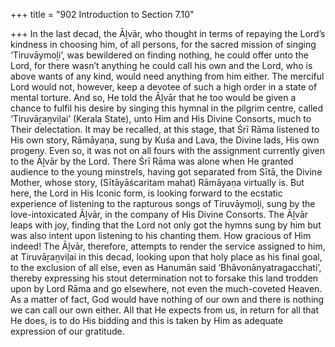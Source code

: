 +++
title = "902 Introduction to Section 7.10"

+++
In the last decad, the Āḻvār, who thought in terms of repaying the Lord’s kindness in choosing him, of all persons, for the sacred mission of singing ‘Tiruvāymoḻi’, was bewildered on finding nothing, he could offer unto the Lord, for there wasn’t anything he could call his own and the Lord, who is above wants of any kind, would need anything from him either. The merciful Lord would not, however, keep a devotee of such a high order in a state of mental torture. And so, He told the Āḻvār that he too would be given a chance to fulfil his desire by singing this hymnal in the pilgrim centre, called ‘Tiruvāṟaṉviḷai’ (Kerala State), unto Him and His Divine Consorts, much to Their delectation. It may be recalled, at this stage, that Śrī Rāma listened to His own story, Rāmāyaṇa, sung by Kuśa and Lava, the Divine lads, His own progeny. Even so, it was not on all fours with the assignment currently given to the Āḻvār by the Lord. There Śrī Rāma was alone when He granted audience to the young minstrels, having got separated from Sītā, the Divine Mother, whose story, (Sītāyāścaritam mahat) Rāmāyaṇa virtually is. But here, the Lord in His Iconic form, is looking forward to the ecstatic experience of listening to the rapturous songs of Tiruvāymoḻi, sung by the love-intoxicated Āḻvār, in the company of His Divine Consorts. The Āḻvār leaps with joy, finding that the Lord not only got the hymns sung by him but was also intent upon listening to his chanting them. How gracious of Him indeed! The Āḻvār, therefore, attempts to render the service assigned to him, at Tiruvāṟaṉviḷai in this decad, looking upon that holy place as his final goal, to the exclusion of all else, even as Hanumān said ‘Bhāvonānyatragacchati’, thereby expressing his stout determination not to forsake this land trodden upon by Lord Rāma and go elsewhere, not even the much-coveted Heaven. As a matter of fact, God would have nothing of our own and there is nothing we can call our own either. All that He expects from us, in return for all that He does, is to do His bidding and this is taken by Him as adequate expression of our gratitude.


